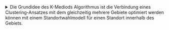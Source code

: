 <details><summary>Die Grundidee des K-Mediods Algorithmus ist die Verbindung eines Clustering-Ansatzes mit dem gleichzeitig mehrere Gebiete optimiert werden können mit einem Standortwahlmodell für einen Standort innerhalb des Gebiets.</summary> Der Algorithmus funktioniert über eine iterative Verbesserung einer gegebenen Konfiguration. Dazu wird zu Beginn eine zufällige Startkonfiguration an Coworking Spaces gewählt. Anschließend werden alle Gemeinden dem jeweils nächstgelegenen Space zugeordnet um die Einzugsgebiete zu bilden. Anschließend wird in jedem Einzugsgebiet die Gemeinde bestimmt, die für ausschließlich dieses Einzugsgebiet optimal wäre. Es ist möglich bereits existierende Coworking-Spaces als fix zu setzen, sodass diese Anpassung in den zugehören Einzugsgebieten wegfällt. Durch die neuen Coworking-Spaces verschieben sich nun auch deren Einzugsgebiete. Diese Schritte werden solange wiederholt bis die Konfiguration stabil ist. Das bedeutet jeder Coworking Space ist ideal im jeweiligen Einzugsgebiet und die Einzugsgebiete sind ideal für die Coworking Spaces. Die gefundene Lösung ist nicht notwendigerweise die optimale Lösung. Sie ist lediglich lokal optimal, was bedeutet, dass durch kleine Verschiebungen keine Verbesserungen mehr möglich sind. Dass nur kleine Verbesserungen möglich sind, bedeutet ebenso, dass existierende Coworking Spaces als Barriere wirken können.</details>
